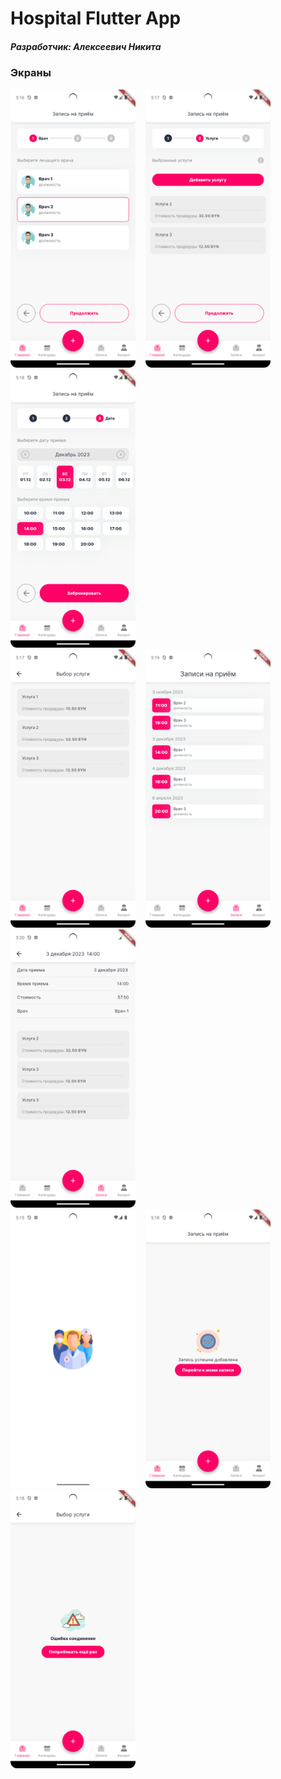 # Hospital Flutter App

##### Разработчик: Алексеевич Никита

### Экраны
<div>
<img src="readme_assets\doctors.png" alt="screen" width="200"/>&nbsp;&nbsp;&nbsp;
<img src="readme_assets\sel_serv.png" alt="screen" width="200"/>&nbsp;&nbsp;&nbsp;
<img src="readme_assets\date.png" alt="screen" width="200"/>
</div>
<div>
<img src="readme_assets\ser.png" alt="screen" width="200"/>&nbsp;&nbsp;&nbsp;
<img src="readme_assets\records.png" alt="screen" width="200"/>&nbsp;&nbsp;&nbsp;
<img src="readme_assets\record.png" alt="screen" width="200"/>
</div>
<div>
<img src="readme_assets\splash.png" alt="screen" width="200"/>&nbsp;&nbsp;&nbsp;
<img src="readme_assets\suc.png" alt="screen" width="200"/>&nbsp;&nbsp;&nbsp;
<img src="readme_assets\error.png" alt="screen" width="200"/>
</div>